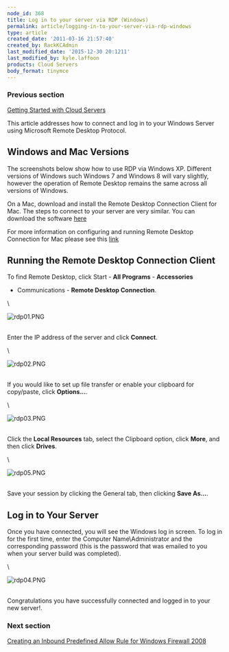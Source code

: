 ```yaml
---
node_id: 368
title: Log in to your server via RDP (Windows)
permalink: article/logging-in-to-your-server-via-rdp-windows
type: article
created_date: '2011-03-16 21:57:40'
created_by: RackKCAdmin
last_modified_date: '2015-12-30 20:1211'
last_modified_by: kyle.laffoon
products: Cloud Servers
body_format: tinymce
---
```


### Previous section

[Getting Started with Cloud
Servers](https://www.rackspace.com/knowledge_center/getting-started/cloud-servers)

 

This article addresses how to connect and log in to your Windows Server
using Microsoft Remote Desktop Protocol.

Windows and Mac Versions
------------------------

The screenshots below show how to use RDP via Windows XP. Different
versions of Windows such Windows 7 and Windows 8 will vary slightly,
however the operation of Remote Desktop remains the same across all
versions of Windows.

On a Mac, download and install the Remote Desktop Connection Client for
Mac. The steps to connect to your server are very similar. You can
download the software
[here](https://itunes.apple.com/us/app/microsoft-remote-desktop/id715768417?mt=12 "http://www.microsoft.com/mac/downloads.mspx?pid=Mactopia_RDC&fid=CD9EC77E-5B07-4332-849F-046611458871#viewer")

For more information on configuring and running Remote Desktop
Connection for Mac please see this
[link](https://technet.microsoft.com/en-us/library/dn473012.aspx "http://www.microsoft.com/mac/products/remote-desktop/default.mspx")

Running the Remote Desktop Connection Client
--------------------------------------------

To find Remote Desktop, click Start - **All Programs** - **Accessories**
- Communications - **Remote Desktop Connection**.

\

![rdp01.PNG](http://c0042672.cdn.cloudfiles.rackspacecloud.com/rdp01.PNG)

\
 Enter the IP address of the server and click **Connect**.

\

![rdp02.PNG](http://c0042672.cdn.cloudfiles.rackspacecloud.com/rdp02.PNG)

\
 If you would like to set up file transfer or enable your clipboard for
copy/paste, click **Options...**.

\

![rdp03.PNG](http://c0042672.cdn.cloudfiles.rackspacecloud.com/rdp03.PNG)

\
 Click the **Local Resources** tab, select the Clipboard option, click
**More**, and then click **Drives**.

\

![rdp05.PNG](http://c0042672.cdn.cloudfiles.rackspacecloud.com/rdp05.PNG)

\
 Save your session by clicking the General tab, then clicking **Save
As...**.

Log in to Your Server
---------------------

Once you have connected, you will see the Windows log in screen. To log
in for the first time, enter the Computer Name\\Administrator and the
corresponding password (this is the password that was emailed to you
when your server build was completed).

\

![rdp04.PNG](http://c0042672.cdn.cloudfiles.rackspacecloud.com/rdp04.PNG)

\
 Congratulations you have successfully connected and logged in to your
new server!.

 

### Next section

[Creating an Inbound Predefined Allow Rule for Windows Firewall
2008](http://www.rackspace.com/knowledge_center/article/rackspace-cloud-essentials-creating-an-inbound-predefined-allow-rule-for-windows-firewall)

